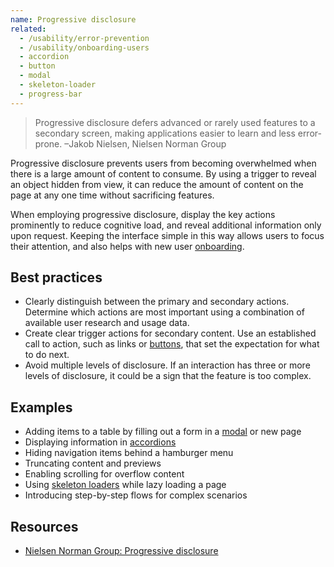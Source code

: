 ```yaml
---
name: Progressive disclosure
related:
  - /usability/error-prevention
  - /usability/onboarding-users
  - accordion
  - button
  - modal
  - skeleton-loader
  - progress-bar
---
```


> Progressive disclosure defers advanced or rarely used features to a secondary screen, making applications easier to learn and less error-prone. –Jakob Nielsen, Nielsen Norman Group

Progressive disclosure prevents users from becoming overwhelmed when there is a large amount of content to consume. By using a trigger to reveal an object hidden from view, it can reduce the amount of content on the page at any one time without sacrificing features.

When employing progressive disclosure, display the key actions prominently to reduce cognitive load, and reveal additional information only upon request. Keeping the interface simple in this way allows users to focus their attention, and also helps with new user [onboarding](onboarding-users).

## Best practices

- Clearly distinguish between the primary and secondary actions. Determine which actions are most important using a combination of available user research and usage data.
- Create clear trigger actions for secondary content. Use an established call to action, such as links or [buttons](/components/button), that set the expectation for what to do next.
- Avoid multiple levels of disclosure. If an interaction has three or more levels of disclosure, it could be a sign that the feature is too complex.

## Examples

- Adding items to a table by filling out a form in a [modal](/components/modal) or new page
- Displaying information in [accordions](/components/accordion)
- Hiding navigation items behind a hamburger menu
- Truncating content and previews
- Enabling scrolling for overflow content 
- Using [skeleton loaders](/components/skeleton-loader) while lazy loading a page
- Introducing step-by-step flows for complex scenarios

## Resources

- <a href="https://www.nngroup.com/articles/progressive-disclosure/">Nielsen Norman Group: Progressive disclosure</a>
